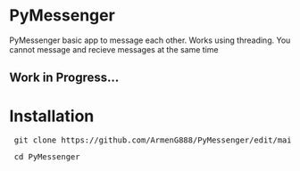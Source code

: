 # PyMessenger
PyMessenger basic app to message each other.
Works using threading. You cannot message and recieve messages at the same time 

<h2> Work in Progress... </h2>

<h1> Installation </h1>

<pre> git clone https://github.com/ArmenG888/PyMessenger/edit/main/README.md </pre>
<pre> cd PyMessenger </pre>
